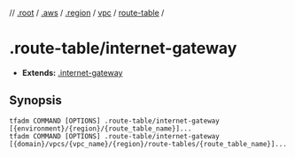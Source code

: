 // [.root] / [.aws] / [.region] / [vpc] / [route-table] /

# .route-table/internet-gateway

- **Extends:** [.internet-gateway](../.internet-gateway.md)

## Synopsis

```
tfadm COMMAND [OPTIONS] .route-table/internet-gateway [{environment}/{region}/{route_table_name}]...
tfadm COMMAND [OPTIONS] .route-table/internet-gateway [{domain}/vpcs/{vpc_name}/{region}/route-tables/{route_table_name}]...
```

[.aws]: ../README.md
[.region]: ../.region.md
[.root]: ../../../../.tfadm/resources/README.md
[route-table]: ../route-table.md
[vpc]: ../vpc.md
